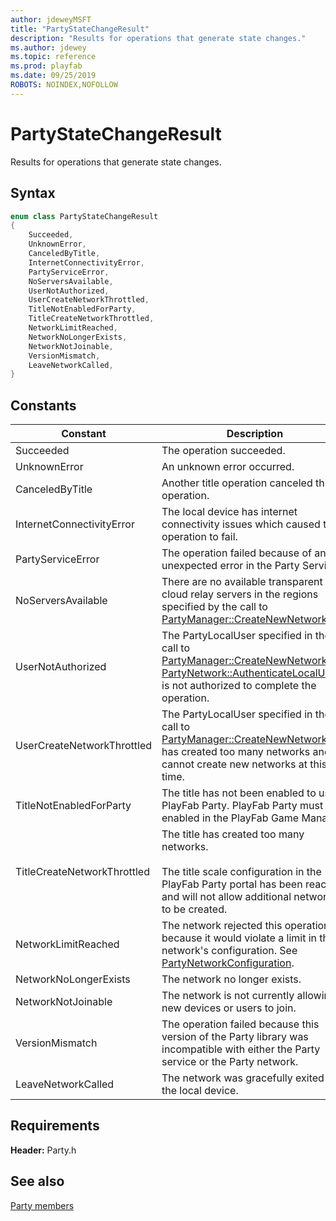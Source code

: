 ```yaml
---
author: jdeweyMSFT
title: "PartyStateChangeResult"
description: "Results for operations that generate state changes."
ms.author: jdewey
ms.topic: reference
ms.prod: playfab
ms.date: 09/25/2019
ROBOTS: NOINDEX,NOFOLLOW
---
```


# PartyStateChangeResult  

Results for operations that generate state changes.    

## Syntax  
  
```cpp
enum class PartyStateChangeResult    
{  
    Succeeded,  
    UnknownError,  
    CanceledByTitle,  
    InternetConnectivityError,  
    PartyServiceError,  
    NoServersAvailable,  
    UserNotAuthorized,  
    UserCreateNetworkThrottled,  
    TitleNotEnabledForParty,  
    TitleCreateNetworkThrottled,  
    NetworkLimitReached,  
    NetworkNoLongerExists,  
    NetworkNotJoinable,  
    VersionMismatch,  
    LeaveNetworkCalled,  
}  
```  
  
## Constants  
  
| Constant | Description |
| --- | --- |
| Succeeded | The operation succeeded. |  
| UnknownError | An unknown error occurred. |  
| CanceledByTitle | Another title operation canceled this operation. |  
| InternetConnectivityError | The local device has internet connectivity issues which caused the operation to fail. |  
| PartyServiceError | The operation failed because of an unexpected error in the Party Service. |  
| NoServersAvailable | There are no available transparent cloud relay servers in the regions specified by the call to [PartyManager::CreateNewNetwork()](../classes/PartyManager/methods/partymanager_createnewnetwork.md). |  
| UserNotAuthorized | The PartyLocalUser specified in the call to [PartyManager::CreateNewNetwork()](../classes/PartyManager/methods/partymanager_createnewnetwork.md) or [PartyNetwork::AuthenticateLocalUser()](../classes/PartyNetwork/methods/partynetwork_authenticatelocaluser.md) is not authorized to complete the operation. |  
| UserCreateNetworkThrottled | The PartyLocalUser specified in the call to [PartyManager::CreateNewNetwork()](../classes/PartyManager/methods/partymanager_createnewnetwork.md) has created too many networks and cannot create new networks at this time. |  
| TitleNotEnabledForParty | The title has not been enabled to use PlayFab Party. PlayFab Party must be enabled in the PlayFab Game Manager. |  
| TitleCreateNetworkThrottled | The title has created too many networks.<br/><br/> The title scale configuration in the PlayFab Party portal has been reached and will not allow additional networks to be created. |  
| NetworkLimitReached | The network rejected this operation because it would violate a limit in the network's configuration. See [PartyNetworkConfiguration](../structs/partynetworkconfiguration.md). |  
| NetworkNoLongerExists | The network no longer exists. |  
| NetworkNotJoinable | The network is not currently allowing new devices or users to join. |  
| VersionMismatch | The operation failed because this version of the Party library was incompatible with either the Party service or the Party network. |  
| LeaveNetworkCalled | The network was gracefully exited by the local device. |  
  
  
## Requirements  
  
**Header:** Party.h
  
## See also  
[Party members](../party_members.md)  

  
  
